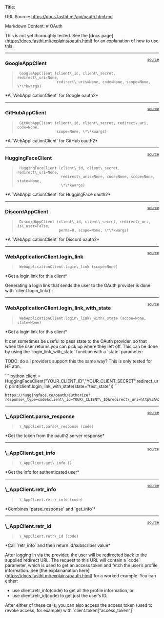 Title: 

URL Source: https://docs.fastht.ml/api/oauth.html.md

Markdown Content:
\# OAuth


<!-- WARNING: THIS FILE WAS AUTOGENERATED! DO NOT EDIT! -->

This is not yet thoroughly tested. See the \[docs
page\](https://docs.fastht.ml/explains/oauth.html) for an explanation of
how to use this.

------------------------------------------------------------------------

<a
href="https://github.com/AnswerDotAI/fasthtml/blob/main/fasthtml/oauth.py#L22"
target="\_blank" style="float:right; font-size:smaller">source</a>

### GoogleAppClient

>      GoogleAppClient (client\_id, client\_secret, redirect\_uri=None,
>                       redirect\_uris=None, code=None, scope=None, \*\*kwargs)

\*A \`WebApplicationClient\` for Google oauth2\*

------------------------------------------------------------------------

<a
href="https://github.com/AnswerDotAI/fasthtml/blob/main/fasthtml/oauth.py#L36"
target="\_blank" style="float:right; font-size:smaller">source</a>

### GitHubAppClient

>      GitHubAppClient (client\_id, client\_secret, redirect\_uri, code=None,
>                       scope=None, \*\*kwargs)

\*A \`WebApplicationClient\` for GitHub oauth2\*

------------------------------------------------------------------------

<a
href="https://github.com/AnswerDotAI/fasthtml/blob/main/fasthtml/oauth.py#L48"
target="\_blank" style="float:right; font-size:smaller">source</a>

### HuggingFaceClient

>      HuggingFaceClient (client\_id, client\_secret, redirect\_uri=None,
>                         redirect\_uris=None, code=None, scope=None, state=None,
>                         \*\*kwargs)

\*A \`WebApplicationClient\` for HuggingFace oauth2\*

------------------------------------------------------------------------

<a
href="https://github.com/AnswerDotAI/fasthtml/blob/main/fasthtml/oauth.py#L63"
target="\_blank" style="float:right; font-size:smaller">source</a>

### DiscordAppClient

>      DiscordAppClient (client\_id, client\_secret, redirect\_uri, is\_user=False,
>                        perms=0, scope=None, \*\*kwargs)

\*A \`WebApplicationClient\` for Discord oauth2\*

------------------------------------------------------------------------

<a
href="https://github.com/AnswerDotAI/fasthtml/blob/main/fasthtml/oauth.py#L91"
target="\_blank" style="float:right; font-size:smaller">source</a>

### WebApplicationClient.login\_link

>      WebApplicationClient.login\_link (scope=None)

\*Get a login link for this client\*

Generating a login link that sends the user to the OAuth provider is
done with \`client.login\_link()\`:

------------------------------------------------------------------------

<a
href="https://github.com/AnswerDotAI/fasthtml/blob/main/fasthtml/oauth.py#L98"
target="\_blank" style="float:right; font-size:smaller">source</a>

### WebApplicationClient.login\_link\_with\_state

>      WebApplicationClient.login\_link\_with\_state (scope=None, state=None)

\*Get a login link for this client\*

It can sometimes be useful to pass state to the OAuth provider, so that
when the user returns you can pick up where they left off. This can be
done by using the \`login\_link\_with\_state\` function with a \`state\`
parameter:

TODO: do all providers support this the same way? This is only tested
for HF atm.

\`\`\` python
client = HuggingFaceClient("YOUR\_CLIENT\_ID","YOUR\_CLIENT\_SECRET",redirect\_uri)
print(client.login\_link\_with\_state(state="test\_state"))
\`\`\`

    https://huggingface.co/oauth/authorize?response\_type=code&client\_id=YOUR\_CLIENT\_ID&redirect\_uri=http%3A%2F%2Flocalhost%3A8000%2Fredirect&scope=openid+profile&state=test\_state

------------------------------------------------------------------------

<a
href="https://github.com/AnswerDotAI/fasthtml/blob/main/fasthtml/oauth.py#L106"
target="\_blank" style="float:right; font-size:smaller">source</a>

### \\\_AppClient.parse\_response

>      \_AppClient.parse\_response (code)

\*Get the token from the oauth2 server response\*

------------------------------------------------------------------------

<a
href="https://github.com/AnswerDotAI/fasthtml/blob/main/fasthtml/oauth.py#L116"
target="\_blank" style="float:right; font-size:smaller">source</a>

### \\\_AppClient.get\_info

>      \_AppClient.get\_info ()

\*Get the info for authenticated user\*

------------------------------------------------------------------------

<a
href="https://github.com/AnswerDotAI/fasthtml/blob/main/fasthtml/oauth.py#L123"
target="\_blank" style="float:right; font-size:smaller">source</a>

### \\\_AppClient.retr\_info

>      \_AppClient.retr\_info (code)

\*Combines \`parse\_response\` and \`get\_info\`\*

------------------------------------------------------------------------

<a
href="https://github.com/AnswerDotAI/fasthtml/blob/main/fasthtml/oauth.py#L130"
target="\_blank" style="float:right; font-size:smaller">source</a>

### \\\_AppClient.retr\_id

>      \_AppClient.retr\_id (code)

\*Call \`retr\_info\` and then return id/subscriber value\*

After logging in via the provider, the user will be redirected back to
the supplied redirect URL. The request to this URL will contain a \`code\`
parameter, which is used to get an access token and fetch the user’s
profile information. See \[the explainanation
here\](https://docs.fastht.ml/explains/oauth.html) for a worked example.
You can either:

- use client.retr\_info(code) to get all the profile information, or
- use client.retr\_id(code) to get just the user’s ID.

After either of these calls, you can also access the access token (used
to revoke access, for example) with \`client.token\["access\_token"\]\`.
